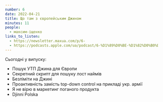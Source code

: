 ```yaml
---
number: 6
date: 2022-04-21
title: Що там з європейським Джином
minutes: 11
people:
  - максим-іщенко
links_to_listen:
  - https://newsletter.maxua.com/p/6-
  - https://podcasts.apple.com/ua/podcast/6-%D1%89%D0%BE-%D1%82%D0%B0%D0%BC-%D0%B7-%D1%94%D0%B2%D1%80%D0%BE%D0%BF%D0%B5%D0%B9%D1%81%D1%8C%D0%BA%D0%B8%D0%BC-%D0%B4%D0%B6%D0%B8%D0%BD%D0%BE%D0%BC/id1616301447?i=1000558287647
---
```


Сьогодні у випуску:

- Пошук УТП Джина для Європи
- Секретний скрипт для пошуку лост наймів
- Безліміти на Джині
- Проактивність замість top-down control на прикладі укр. армії
- Я не вірю в маркетинг поганого продукта
- Djinni Polska
